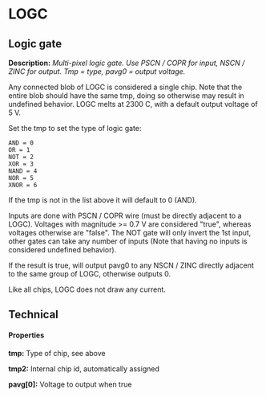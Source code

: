 # LOGC
## Logic gate

**Description:**  *Multi-pixel logic gate. Use PSCN / COPR for input, NSCN / ZINC for output. Tmp = type, pavg0 = output voltage.*

Any connected blob of LOGC is considered a single chip. Note that the entire blob should have the same tmp, doing so otherwise 
may result in undefined behavior. LOGC melts at 2300 C, with a default output voltage of 5 V.

Set the tmp to set the type of logic gate:

```
AND = 0
OR = 1
NOT = 2
XOR = 3
NAND = 4
NOR = 5
XNOR = 6
```

If the tmp is not in the list above it will default to 0 (AND).

Inputs are done with PSCN / COPR wire (must be directly adjacent to a LOGC). Voltages with magnitude >= 0.7 V are considered "true", 
whereas voltages otherwise are "false". The NOT gate will only invert the 1st input, other gates can take any number of inputs (Note that 
having no inputs is considered undefined behavior).

If the result is true, will output pavg0 to any NSCN / ZINC directly adjacent to the same group of LOGC, otherwise outputs 0.

Like all chips, LOGC does not draw any current.

## Technical
#### Properties

**tmp:** Type of chip, see above

**tmp2:** Internal chip id, automatically assigned

**pavg[0]:** Voltage to output when true
